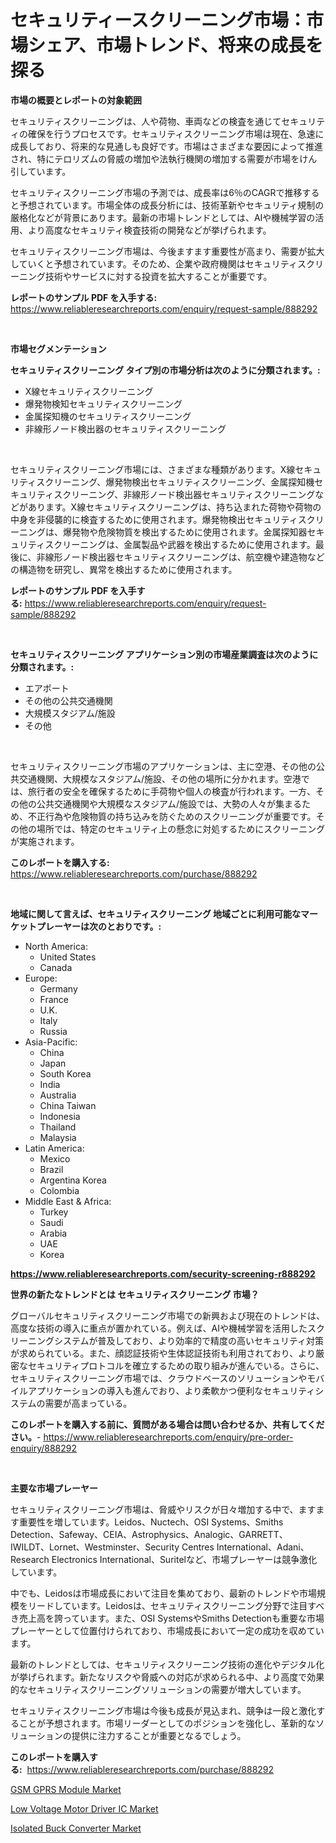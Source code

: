 <p><h1>セキュリティースクリーニング市場：市場シェア、市場トレンド、将来の成長を探る</h1></p><p><strong>市場の概要とレポートの対象範囲</strong></p>
<p><p>セキュリティスクリーニングは、人や荷物、車両などの検査を通じてセキュリティの確保を行うプロセスです。セキュリティスクリーニング市場は現在、急速に成長しており、将来的な見通しも良好です。市場はさまざまな要因によって推進され、特にテロリズムの脅威の増加や法執行機関の増加する需要が市場をけん引しています。</p><p>セキュリティスクリーニング市場の予測では、成長率は6％のCAGRで推移すると予想されています。市場全体の成長分析には、技術革新やセキュリティ規制の厳格化などが背景にあります。最新の市場トレンドとしては、AIや機械学習の活用、より高度なセキュリティ検査技術の開発などが挙げられます。</p><p>セキュリティスクリーニング市場は、今後ますます重要性が高まり、需要が拡大していくと予想されています。そのため、企業や政府機関はセキュリティスクリーニング技術やサービスに対する投資を拡大することが重要です。</p></p>
<p><strong>レポートのサンプル PDF を入手する:</strong> <a href="https://www.reliableresearchreports.com/enquiry/request-sample/888292">https://www.reliableresearchreports.com/enquiry/request-sample/888292</a></p>
<p>&nbsp;</p>
<p><strong>市場セグメンテーション</strong></p>
<p><strong>セキュリティスクリーニング タイプ別の市場分析は次のように分類されます。:</strong></p>
<p><ul><li>X線セキュリティスクリーニング</li><li>爆発物検知セキュリティスクリーニング</li><li>金属探知機のセキュリティスクリーニング</li><li>非線形ノード検出器のセキュリティスクリーニング</li></ul></p>
<p>&nbsp;</p>
<p><p>セキュリティスクリーニング市場には、さまざまな種類があります。X線セキュリティスクリーニング、爆発物検出セキュリティスクリーニング、金属探知機セキュリティスクリーニング、非線形ノード検出器セキュリティスクリーニングなどがあります。X線セキュリティスクリーニングは、持ち込まれた荷物や荷物の中身を非侵襲的に検査するために使用されます。爆発物検出セキュリティスクリーニングは、爆発物や危険物質を検出するために使用されます。金属探知器セキュリティスクリーニングは、金属製品や武器を検出するために使用されます。最後に、非線形ノード検出器セキュリティスクリーニングは、航空機や建造物などの構造物を研究し、異常を検出するために使用されます。</p></p>
<p><strong>レポートのサンプル PDF を入手する:</strong>&nbsp;<a href="https://www.reliableresearchreports.com/enquiry/request-sample/888292">https://www.reliableresearchreports.com/enquiry/request-sample/888292</a></p>
<p>&nbsp;</p>
<p><strong> セキュリティスクリーニング アプリケーション別の市場産業調査は次のように分類されます。:</strong></p>
<p><ul><li>エアポート</li><li>その他の公共交通機関</li><li>大規模スタジアム/施設</li><li>その他</li></ul></p>
<p>&nbsp;</p>
<p><p>セキュリティスクリーニング市場のアプリケーションは、主に空港、その他の公共交通機関、大規模なスタジアム/施設、その他の場所に分かれます。空港では、旅行者の安全を確保するために手荷物や個人の検査が行われます。一方、その他の公共交通機関や大規模なスタジアム/施設では、大勢の人々が集まるため、不正行為や危険物質の持ち込みを防ぐためのスクリーニングが重要です。その他の場所では、特定のセキュリティ上の懸念に対処するためにスクリーニングが実施されます。</p></p>
<p><strong>このレポートを購入する:</strong>&nbsp; <a href="https://www.reliableresearchreports.com/purchase/888292">https://www.reliableresearchreports.com/purchase/888292</a></p>
<p>&nbsp;</p>
<p><strong>地域に関して言えば、セキュリティスクリーニング 地域ごとに利用可能なマーケットプレーヤーは次のとおりです。:</strong></p>
<p><ul>
    <li>
        North America:
        <ul>
            <li>United States</li>
            <li>Canada</li>
        </ul>
    </li>
    <li>
        Europe:
        <ul>
            <li>Germany</li>
            <li>France</li>
            <li>U.K.</li>
            <li>Italy</li>
            <li>Russia</li>
        </ul>
    </li>
    <li>
        Asia-Pacific:
        <ul>
            <li>China</li>
            <li>Japan</li>
            <li>South Korea</li>
            <li>India</li>
            <li>Australia</li>
            <li>China Taiwan</li>
            <li>Indonesia</li>
            <li>Thailand</li>
            <li>Malaysia</li>
        </ul>
    </li>
    <li>
        Latin America:
        <ul>
            <li>Mexico</li>
            <li>Brazil</li>
            <li>Argentina Korea</li>
            <li>Colombia</li>
        </ul>
    </li>
    <li>
        Middle East & Africa:
        <ul>
            <li>Turkey</li>
            <li>Saudi</li>
            <li>Arabia</li>
            <li>UAE</li>
            <li>Korea</li>
        </ul>
    </li>
    </ul></p>
<p><strong><a href="https://www.reliableresearchreports.com/security-screening-r888292">https://www.reliableresearchreports.com/security-screening-r888292</a></strong>&nbsp;</p>
<p><strong>世界の新たなトレンドとは セキュリティスクリーニング 市場？</strong></p>
<p><p>グローバルセキュリティスクリーニング市場での新興および現在のトレンドは、高度な技術の導入に重点が置かれている。例えば、AIや機械学習を活用したスクリーニングシステムが普及しており、より効率的で精度の高いセキュリティ対策が求められている。また、顔認証技術や生体認証技術も利用されており、より厳密なセキュリティプロトコルを確立するための取り組みが進んでいる。さらに、セキュリティスクリーニング市場では、クラウドベースのソリューションやモバイルアプリケーションの導入も進んでおり、より柔軟かつ便利なセキュリティシステムの需要が高まっている。</p></p>
<p><strong>このレポートを購入する前に、質問がある場合は問い合わせるか、共有してください。</strong>- <a href="https://www.reliableresearchreports.com/enquiry/pre-order-enquiry/888292">https://www.reliableresearchreports.com/enquiry/pre-order-enquiry/888292</a></p>
<p>&nbsp;</p>
<p><strong>主要な市場プレーヤー</strong></p>
<p><p>セキュリティスクリーニング市場は、脅威やリスクが日々増加する中で、ますます重要性を増しています。Leidos、Nuctech、OSI Systems、Smiths Detection、Safeway、CEIA、Astrophysics、Analogic、GARRETT、IWILDT、Lornet、Westminster、Security Centres International、Adani、Research Electronics International、Suritelなど、市場プレーヤーは競争激化しています。</p><p>中でも、Leidosは市場成長において注目を集めており、最新のトレンドや市場規模をリードしています。Leidosは、セキュリティスクリーニング分野で注目すべき売上高を誇っています。また、OSI SystemsやSmiths Detectionも重要な市場プレーヤーとして位置付けられており、市場成長において一定の成功を収めています。</p><p>最新のトレンドとしては、セキュリティスクリーニング技術の進化やデジタル化が挙げられます。新たなリスクや脅威への対応が求められる中、より高度で効果的なセキュリティスクリーニングソリューションの需要が増大しています。</p><p>セキュリティスクリーニング市場は今後も成長が見込まれ、競争は一段と激化することが予想されます。市場リーダーとしてのポジションを強化し、革新的なソリューションの提供に注力することが重要となるでしょう。</p></p>
<p><strong>このレポートを購入する:</strong>&nbsp;&nbsp;<a href="https://www.reliableresearchreports.com/purchase/888292">https://www.reliableresearchreports.com/purchase/888292</a></p>
<p><p><a href="https://cedar-agate-3da.notion.site/GSM-GPRS-Module-Market-Exploring-Market-Share-Market-Trends-and-Future-Growth-be54827f46604474a97cf4bbd44f015d">GSM GPRS Module Market</a></p><p><a href="https://circular-yam-9b9.notion.site/Low-Voltage-Motor-Driver-IC-Market-Exploring-Market-Share-Market-Trends-and-Future-Growth-685be62040e2462a91713003d4016edf">Low Voltage Motor Driver IC Market</a></p><p><a href="https://copper-carbon-84f.notion.site/Isolated-Buck-Converter-Market-Outlook-Industry-Overview-and-Forecast-2024-to-2031-53f80fce474e4b589b0095f6154e96ff">Isolated Buck Converter Market</a></p></p>